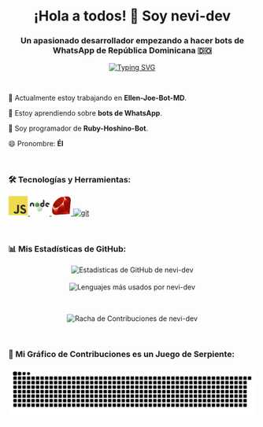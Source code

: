 <h1 align="center">¡Hola a todos! 👋 Soy nevi-dev</h1>
<h3 align="center">Un apasionado desarrollador empezando a hacer bots de WhatsApp de República Dominicana 🇩🇴</h3>

<p align="center">
  <a href="https://git.io/typing-svg"><img src="https://readme-typing-svg.demolab.com?font=Fira+Code&weight=700&size=25&pause=1000&color=33FF33&center=true&vCenter=true&width=435&lines=Desarrollando+Bots+de+WhatsApp;Programador+de+Ruby-Hoshino-Bot;Automatizando+con+código;Siempre+activo+en+GitHub" alt="Typing SVG" /></a>
</p>

<br>

<p align="left"> 🚀 Actualmente estoy trabajando en <strong>Ellen-Joe-Bot-MD</strong>. </p>
<p align="left"> 🌱 Estoy aprendiendo sobre <strong>bots de WhatsApp</strong>. </p>
<p align="left"> 🤖 Soy programador de <strong>Ruby-Hoshino-Bot</strong>. </p>
<p align="left"> 😄 Pronombre: <strong>Él</strong> </p>

<br>

<h3 align="left">🛠️ Tecnologías y Herramientas:</h3>
<p align="left">
  <a href="https://developer.mozilla.org/en-US/docs/Web/JavaScript" target="_blank" rel="noreferrer"> <img src="https://raw.githubusercontent.com/devicons/devicon/master/icons/javascript/javascript-original.svg" alt="javascript" width="40" height="40"/> </a>
  <a href="https://nodejs.org" target="_blank" rel="noreferrer"> <img src="https://raw.githubusercontent.com/devicons/devicon/master/icons/nodejs/nodejs-original-wordmark.svg" alt="nodejs" width="40" height="40"/> </a>
  <a href="https://www.ruby-lang.org/es/" target="_blank" rel="noreferrer"> <img src="https://raw.githubusercontent.com/devicons/devicon/master/icons/ruby/ruby-original.svg" alt="ruby" width="40" height="40"/> </a>
  <a href="https://git-scm.com/" target="_blank" rel="noreferrer"> <img src="https://www.vectorlogo.zone/logos/git-scm/git-scm-icon.svg" alt="git" width="40" height="40"/> </a>
</p>

<br>

<h3 align="left">📊 Mis Estadísticas de GitHub:</h3>
<p align="center">
  <img align="center" src="https://github-readme-stats.vercel.app/api?username=nevi-dev&show_icons=true&locale=es&theme=dracula&count_private=true" alt="Estadísticas de GitHub de nevi-dev" />
  <br><br>
  <img align="center" src="https://github-readme-stats.vercel.app/api/top-langs/?username=nevi-dev&layout=compact&locale=es&theme=dracula" alt="Lenguajes más usados por nevi-dev" />
</p>

<br>

<p align="center">
  <img align="center" src="https://github-readme-streak-stats.herokuapp.com/?user=nevi-dev&theme=dracula&locale=es" alt="Racha de Contribuciones de nevi-dev" />
</p>

<br>

<h3 align="left">🐍 Mi Gráfico de Contribuciones es un Juego de Serpiente:</h3>
<p align="center">
  <img src="https://github.com/nevi-dev/nevi-dev/blob/output/github-contribution-grid-snake.svg" alt="Snake animation" />
</p>
